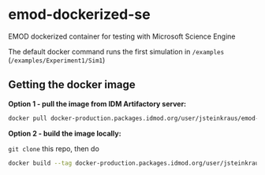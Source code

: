 # emod-dockerized-se
EMOD dockerized container for testing with Microsoft Science Engine

The default docker command runs the first simulation in `/examples` (`/examples/Experiment1/Sim1`)


## Getting the docker image

**Option 1 - pull the image from IDM Artifactory server:**

```bash
docker pull docker-production.packages.idmod.org/user/jsteinkraus/emod-dockerized-se:1.0
```

**Option 2 - build the image locally:**

`git clone` this repo, then do
```bash
docker build --tag docker-production.packages.idmod.org/user/jsteinkraus/emod-dockerized-se:1.0 .
```
